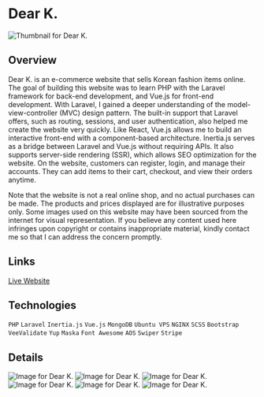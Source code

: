# Dear K.

![Thumbnail for Dear K.](../../../yuki-portfolio/blob/main/public/images/projects/thumbnails/dear-k.png)

## Overview
Dear K. is an e-commerce website that sells Korean fashion items online. The goal of building this website was to learn PHP with the Laravel framework for back-end development, and Vue.js for front-end development. With Laravel, I gained a deeper understanding of the model-view-controller (MVC) design pattern. The built-in support that Laravel offers, such as routing, sessions, and user authentication, also helped me create the website very quickly. Like React, Vue.js allows me to build an interactive front-end with a component-based architecture. Inertia.js serves as a bridge between Laravel and Vue.js without requiring APIs. It also supports server-side rendering (SSR), which allows SEO optimization for the website. On the website, customers can register, login, and manage their accounts. They can add items to their cart, checkout, and view their orders anytime.

Note that the website is not a real online shop, and no actual purchases can be made. The products and prices displayed are for illustrative purposes only. Some images used on this website may have been sourced from the internet for visual representation. If you believe any content used here infringes upon copyright or contains inappropriate material, kindly contact me so that I can address the concern promptly.

## Links
[Live Website](https://chatflex.yukilun.com)

## Technologies
`PHP` `Laravel` `Inertia.js` `Vue.js` `MongoDB` `Ubuntu VPS` `NGINX` `SCSS` `Bootstrap` `VeeValidate` `Yup` `Maska` `Font Awesome` `AOS` `Swiper` `Stripe`

## Details
![Image for Dear K.](../../../yuki-portfolio/blob/main/public/images/projects/details/dear-k-labtop-1-front.png)
![Image for Dear K.](../../../yuki-portfolio/blob/main/public/images/projects/details/dear-k-labtop-1-back.png)
![Image for Dear K.](../../../yuki-portfolio/blob/main/public/images/projects/details/dear-k-labtop-2-front.png)
![Image for Dear K.](../../../yuki-portfolio/blob/main/public/images/projects/details/dear-k-labtop-2-back.png)
![Image for Dear K.](../../../yuki-portfolio/blob/main/public/images/projects/details/dear-k-labtop-3-front.png)
![Image for Dear K.](../../../yuki-portfolio/blob/main/public/images/projects/details/dear-k-labtop-3-back.png)
